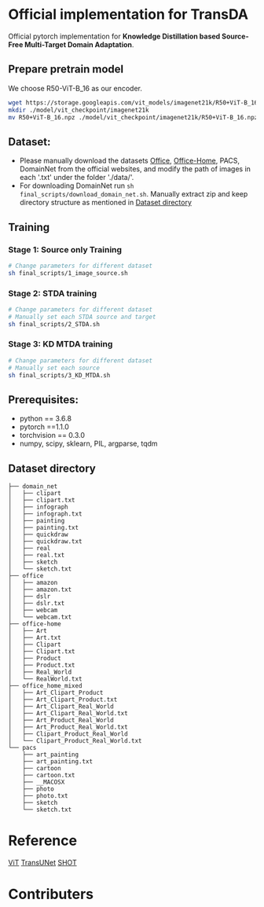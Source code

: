 # Official implementation for TransDA
Official pytorch implementation for **Knowledge Distillation based Source-Free Multi-Target Domain Adaptation**.

## Prepare pretrain model
We choose R50-ViT-B_16 as our encoder.
```bash root transformerdepth
wget https://storage.googleapis.com/vit_models/imagenet21k/R50+ViT-B_16.npz 
mkdir ./model/vit_checkpoint/imagenet21k 
mv R50+ViT-B_16.npz ./model/vit_checkpoint/imagenet21k/R50+ViT-B_16.npz
```

## Dataset:
- Please manually download the datasets [Office](https://www.dropbox.com/sh/vja4cdimm0k2um3/AACCKNKV8-HVbEZDPDCyAyf_a?dl=0), [Office-Home](https://www.dropbox.com/sh/vja4cdimm0k2um3/AACCKNKV8-HVbEZDPDCyAyf_a?dl=0), PACS, DomainNet from the official websites, and modify the path of images in each '.txt' under the folder './data/'.
- For downloading DomainNet run `sh final_scripts/download_domain_net.sh`. Manually extract zip and keep directory structure as mentioned in [Dataset directory](#Dataset-directory)

## Training
### Stage 1: Source only Training

```sh
# Change parameters for different dataset
sh final_scripts/1_image_source.sh
```

### Stage 2: STDA training
```sh
# Change parameters for different dataset
# Manually set each STDA source and target
sh final_scripts/2_STDA.sh
```

### Stage 3: KD MTDA training
 ```sh
# Change parameters for different dataset
# Manually set each source
sh final_scripts/3_KD_MTDA.sh
 ```

## Prerequisites:
- python == 3.6.8
- pytorch ==1.1.0
- torchvision == 0.3.0
- numpy, scipy, sklearn, PIL, argparse, tqdm


## Dataset directory

```
├── domain_net
│   ├── clipart
│   ├── clipart.txt
│   ├── infograph
│   ├── infograph.txt
│   ├── painting
│   ├── painting.txt
│   ├── quickdraw
│   ├── quickdraw.txt
│   ├── real
│   ├── real.txt
│   ├── sketch
│   └── sketch.txt
├── office
│   ├── amazon
│   ├── amazon.txt
│   ├── dslr
│   ├── dslr.txt
│   ├── webcam
│   └── webcam.txt
├── office-home
│   ├── Art
│   ├── Art.txt
│   ├── Clipart
│   ├── Clipart.txt
│   ├── Product
│   ├── Product.txt
│   ├── Real_World
│   └── RealWorld.txt
├── office_home_mixed
│   ├── Art_Clipart_Product
│   ├── Art_Clipart_Product.txt
│   ├── Art_Clipart_Real_World
│   ├── Art_Clipart_Real_World.txt
│   ├── Art_Product_Real_World
│   ├── Art_Product_Real_World.txt
│   ├── Clipart_Product_Real_World
│   └── Clipart_Product_Real_World.txt
└── pacs
    ├── art_painting
    ├── art_painting.txt
    ├── cartoon
    ├── cartoon.txt
    ├── __MACOSX
    ├── photo
    ├── photo.txt
    ├── sketch
    └── sketch.txt
```

# Reference

[ViT](https://github.com/jeonsworld/ViT-pytorch)
[TransUNet](https://github.com/Beckschen/TransUNet)
[SHOT](https://github.com/tim-learn/SHOT)

# Contributers